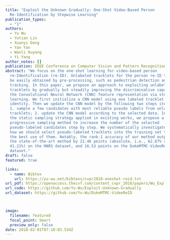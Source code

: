 ```yaml
---
title: "Exploit the Unknown Gradually: One-Shot Video-Based Person
  Re-Identification by Stepwise Learning"
publication_types:
  - "1"
authors:
  - Yu Wu
  - Yutian Lin
  - Xuanyi Dong
  - Yan Yan
  - Wanli Ouyang
  - Yi Yang
author_notes: []
publication: IEEE Conference on Computer Vision and Pattern Recognition
abstract: "We focus on the one-shot learning for video-based person
  re-Identification (re-ID). Unlabeled tracklets for the person re-ID tasks can
  be easily obtained by pre-processing, such as pedestrian detection and
  tracking. In this paper, we propose an approach to exploiting unlabeled
  tracklets by gradually but steadily improving the discriminative capability of
  the Convolutional Neural Network (CNN) feature representation via stepwise
  learning. We first initialize a CNN model using one labeled tracklet for each
  identity. Then we update the CNN model by the following two steps iteratively:
  1. sample a few candidates with most reliable pseudo labels from unlabeled
  tracklets; 2. update the CNN model according to the selected data. Instead of
  the static sampling strategy applied in existing works, we propose a
  progressive sampling method to increase the number of the selected
  pseudo-labeled candidates step by step. We systematically investigate the way
  how we should select pseudo-labeled tracklets into the training set to make
  the best use of them. Notably, the rank-1 accuracy of our method outperforms
  the state-of-the-art method by 21.46 points (absolute, i.e., 62.67% vs.
  41.21%) on the MARS dataset, and 16.53 points on the DukeMTMC-VideoReID
  dataset."
draft: false
featured: true

links:
  - name: Bibtex
    url: https://yu-wu.net/bibtexs/cvpr2018-oneshot-reid.txt
url_pdf: https://openaccess.thecvf.com/content_cvpr_2018/papers/Wu_Exploit_the_Unknown_CVPR_2018_paper.pdf
url_code: https://github.com/Yu-Wu/Exploit-Unknown-Gradually
url_dataset: https://github.com/Yu-Wu/DukeMTMC-VideoReID



image:
  filename: featured
  focal_point: Smart
  preview_only: false
date: 2018-02-01T07:10:03.534Z
---
```

